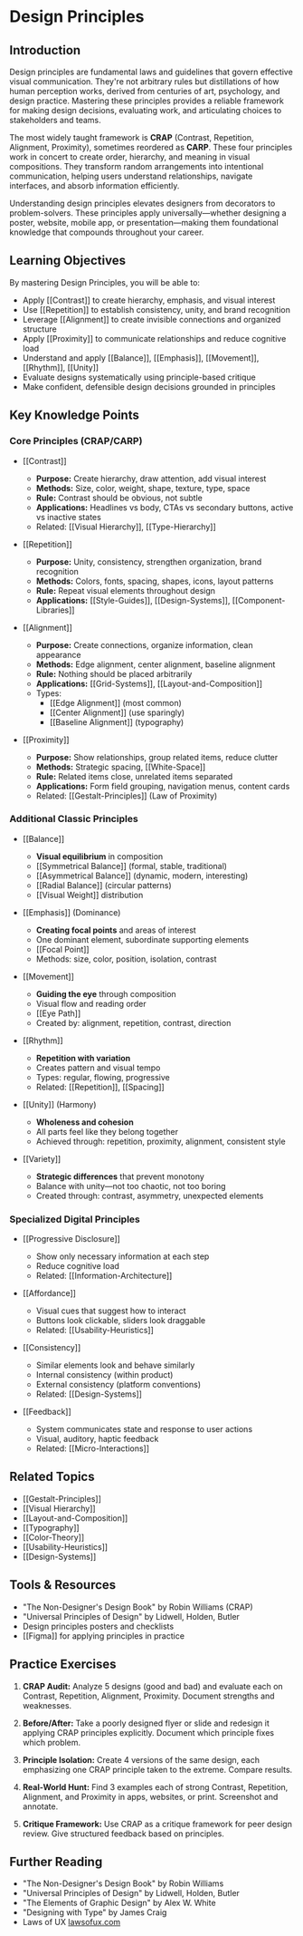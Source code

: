 # Design Principles

## Introduction

Design principles are fundamental laws and guidelines that govern effective visual communication. They're not arbitrary rules but distillations of how human perception works, derived from centuries of art, psychology, and design practice. Mastering these principles provides a reliable framework for making design decisions, evaluating work, and articulating choices to stakeholders and teams.

The most widely taught framework is **CRAP** (Contrast, Repetition, Alignment, Proximity), sometimes reordered as **CARP**. These four principles work in concert to create order, hierarchy, and meaning in visual compositions. They transform random arrangements into intentional communication, helping users understand relationships, navigate interfaces, and absorb information efficiently.

Understanding design principles elevates designers from decorators to problem-solvers. These principles apply universally—whether designing a poster, website, mobile app, or presentation—making them foundational knowledge that compounds throughout your career.

## Learning Objectives

By mastering Design Principles, you will be able to:

- Apply [[Contrast]] to create hierarchy, emphasis, and visual interest
- Use [[Repetition]] to establish consistency, unity, and brand recognition
- Leverage [[Alignment]] to create invisible connections and organized structure
- Apply [[Proximity]] to communicate relationships and reduce cognitive load
- Understand and apply [[Balance]], [[Emphasis]], [[Movement]], [[Rhythm]], [[Unity]]
- Evaluate designs systematically using principle-based critique
- Make confident, defensible design decisions grounded in principles

## Key Knowledge Points

### Core Principles (CRAP/CARP)

- [[Contrast]]

  - **Purpose:** Create hierarchy, draw attention, add visual interest
  - **Methods:** Size, color, weight, shape, texture, type, space
  - **Rule:** Contrast should be obvious, not subtle
  - **Applications:** Headlines vs body, CTAs vs secondary buttons, active vs inactive states
  - Related: [[Visual Hierarchy]], [[Type-Hierarchy]]

- [[Repetition]]

  - **Purpose:** Unity, consistency, strengthen organization, brand recognition
  - **Methods:** Colors, fonts, spacing, shapes, icons, layout patterns
  - **Rule:** Repeat visual elements throughout design
  - **Applications:** [[Style-Guides]], [[Design-Systems]], [[Component-Libraries]]

- [[Alignment]]

  - **Purpose:** Create connections, organize information, clean appearance
  - **Methods:** Edge alignment, center alignment, baseline alignment
  - **Rule:** Nothing should be placed arbitrarily
  - **Applications:** [[Grid-Systems]], [[Layout-and-Composition]]
  - Types:
    - [[Edge Alignment]] (most common)
    - [[Center Alignment]] (use sparingly)
    - [[Baseline Alignment]] (typography)

- [[Proximity]]
  - **Purpose:** Show relationships, group related items, reduce clutter
  - **Methods:** Strategic spacing, [[White-Space]]
  - **Rule:** Related items close, unrelated items separated
  - **Applications:** Form field grouping, navigation menus, content cards
  - Related: [[Gestalt-Principles]] (Law of Proximity)

### Additional Classic Principles

- [[Balance]]

  - **Visual equilibrium** in composition
  - [[Symmetrical Balance]] (formal, stable, traditional)
  - [[Asymmetrical Balance]] (dynamic, modern, interesting)
  - [[Radial Balance]] (circular patterns)
  - [[Visual Weight]] distribution

- [[Emphasis]] (Dominance)

  - **Creating focal points** and areas of interest
  - One dominant element, subordinate supporting elements
  - [[Focal Point]]
  - Methods: size, color, position, isolation, contrast

- [[Movement]]

  - **Guiding the eye** through composition
  - Visual flow and reading order
  - [[Eye Path]]
  - Created by: alignment, repetition, contrast, direction

- [[Rhythm]]

  - **Repetition with variation**
  - Creates pattern and visual tempo
  - Types: regular, flowing, progressive
  - Related: [[Repetition]], [[Spacing]]

- [[Unity]] (Harmony)

  - **Wholeness and cohesion**
  - All parts feel like they belong together
  - Achieved through: repetition, proximity, alignment, consistent style

- [[Variety]]
  - **Strategic differences** that prevent monotony
  - Balance with unity—not too chaotic, not too boring
  - Created through: contrast, asymmetry, unexpected elements

### Specialized Digital Principles

- [[Progressive Disclosure]]

  - Show only necessary information at each step
  - Reduce cognitive load
  - Related: [[Information-Architecture]]

- [[Affordance]]

  - Visual cues that suggest how to interact
  - Buttons look clickable, sliders look draggable
  - Related: [[Usability-Heuristics]]

- [[Consistency]]

  - Similar elements look and behave similarly
  - Internal consistency (within product)
  - External consistency (platform conventions)
  - Related: [[Design-Systems]]

- [[Feedback]]
  - System communicates state and response to user actions
  - Visual, auditory, haptic feedback
  - Related: [[Micro-Interactions]]

## Related Topics

- [[Gestalt-Principles]]
- [[Visual Hierarchy]]
- [[Layout-and-Composition]]
- [[Typography]]
- [[Color-Theory]]
- [[Usability-Heuristics]]
- [[Design-Systems]]

## Tools & Resources

- "The Non-Designer's Design Book" by Robin Williams (CRAP)
- "Universal Principles of Design" by Lidwell, Holden, Butler
- Design principles posters and checklists
- [[Figma]] for applying principles in practice

## Practice Exercises

1. **CRAP Audit:** Analyze 5 designs (good and bad) and evaluate each on Contrast, Repetition, Alignment, Proximity. Document strengths and weaknesses.

2. **Before/After:** Take a poorly designed flyer or slide and redesign it applying CRAP principles explicitly. Document which principle fixes which problem.

3. **Principle Isolation:** Create 4 versions of the same design, each emphasizing one CRAP principle taken to the extreme. Compare results.

4. **Real-World Hunt:** Find 3 examples each of strong Contrast, Repetition, Alignment, and Proximity in apps, websites, or print. Screenshot and annotate.

5. **Critique Framework:** Use CRAP as a critique framework for peer design review. Give structured feedback based on principles.

## Further Reading

- "The Non-Designer's Design Book" by Robin Williams
- "Universal Principles of Design" by Lidwell, Holden, Butler
- "The Elements of Graphic Design" by Alex W. White
- "Designing with Type" by James Craig
- Laws of UX [lawsofux.com](lawsofux.com)

